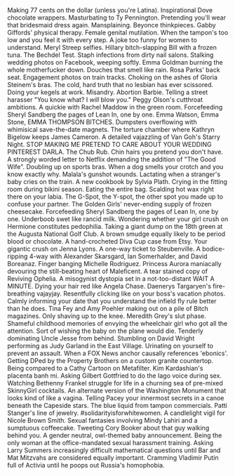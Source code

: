 Making 77 cents on the dollar (unless you're Latina).
Inspirational Dove chocolate wrappers.
Masturbating to Ty Pennington.
Pretending you'll wear that bridesmaid dress again.
Mansplaining.
Beyonce thinkpieces.
Gabby Giffords' physical therapy.
Female genital mutilation.
When the tampon's too low and you feel it with every step.
A joke too funny for women to understand.
Meryl Streep selfies.
Hillary bitch-slapping Bill with a frozen tuna.
The Bechdel Test.
Staph infections from dirty nail salons.
Stalking wedding photos on Facebook, weeping softly.
Emma Goldman burning the whole motherfucker down.
Douches that smell like rain.
Rosa Parks' back seat.
Engagement photos on train tracks.
Choking on the ashes of Gloria Steinem's bras.
The cold, hard truth that no lesbian has ever scissored.
Doing your kegels at work.
Misandry.
Abortion Barbie.
Telling a street harasser "You know what? I *will* blow you."
Peggy Olson's cutthroat ambitions.
A quickie with Rachel Maddow in the green room.
Forcefeeding Sheryl Sandberg the pages of Lean In, one by one.
Emma Watson, Emma Stone, EMMA THOMPSON BITCHES.
Dumpsters overflowing with whimisical save-the-date magnets.
The torture chamber where Kathryn Bigelow keeps James Cameron.
A detailed vajazzling of Van Goh's Starry Night.
STOP MAKING ME PRETEND TO CARE ABOUT YOUR WEDDING PINTEREST DARLA.
The Chub Rub.
Chin hairs you pretend you don't have.
A strongly worded letter to Netflix demanding the addition of "The Good Wife".
Doubling up on sports bras.
When a dog smells your crotch and you know exactly why.
Malala's gunshot wounds.
Lactating when a stranger's baby cries on the train.
A new cookbook by Sylvia Plath.
Crying in the fitting room during bikini season.
Eating the entire bag.
Scalding hot wax right there on your labia.
The G-Spot, the Y-spot, the other spot you made up to confuse your partner.
The Golden Girls' never-ending supply of frozen cheesecake.
Forcefeeding Sheryl Sandberg the pages of Lean In, one by one.
Underboob swet like rancid milk.
Wondering whether your girl crush on Hermione constitutes pedophilia.
Taking a giant dump on the 18th green at the Augusta National Golf Club.
A brown smudge equally likely to be period blood or chocolate.
A hand-crocheted Diva Cup case from Etsy.
Your gigantic crush on Jenna Lyons.
A one-way ticket to Steubenville.
A bodice-ripping 4-way with Alexander Skarsgard, Ian Somerhalder, and David Boreanaz.
Finger banging Michelle Rodriguez.
Princess Aurora maniacally devouring the still-beating heart of Maleficent.
A tear stained copy of Reviving Ophelia.
A misogynist dystopia set in a not-too-distant WAIT A MINUTE.
Dying your hair red like Angela Chase.
Daenerys Targaryen's fire-breathing vajayjay.
Resentfully clicking like on your boss's vacation photos.
Calmly informing your date that you understand the infield fly rule better than he does.
Tina Fey and Amy Poehler making out on a pile of Bitch magazines.
Only shaving up to the knee.
Meredith Grey's slut phase.
Shameful childhood memories of envying the wheelchair girl who got all the attention.
Sort of wishing the baby on the plane would die.
Tenderly dominating Uncle Jesse from behind.
Stumbling on David Wright performing as Judy Garland in the East Village.
Urinating on yourself to prevent an assault.
When a FOX News anchor causally references 'ebonics'.
Getting DPed by the Property Brothers on a custom granite countertop.
Being compared to a Cathy Cartoon on Metafilter.
Kim Kardashian's placenta banh mi.
Asking Gilbert Gottfried to do the Iago voice during sex.
Watching Bethenny Frankel struggle for life in a churning sea of pre-mixed SkinnyGirl cocktails.
An alternate version of the Washington Monument that looks kind of like a vagina.
Telling Pacey your innermost secrets in a canoe beneath the Capeside stars.
The blue liquid from tampon commercials.
Patti Stanger's line of jewelry.
#solidarityisforwhitewomen.
A candlelight vigil for Nicole Brown Smith.
Sexual fantasies involving Mindy Lahiri and a sumptuous coffeecake.
Tweeting Cory Booker about that guy walking behind you.
A gender neutral, owl-themed baby announcement.
Being the only woman at the office-mandated sexual harassment training.
Asking Larry Summers increasingly difficult mathematical questions until Bar and Mat Mitzvahs are considered equally important.
Cramming Vladimir Putin full of Activia until he poops out Russia's homophobia.